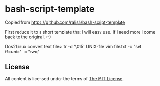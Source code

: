bash-script-template
====================

Copied from https://github.com/ralish/bash-script-template

First reduce it to a short template that I will easy use. If I need more I come back to the original. :-)

Dos2Linux convert text files:
tr -d '\015' <DOS-file >UNIX-file
vim file.txt -c "set ff=unix" -c ":wq"

License
-------

All content is licensed under the terms of [The MIT License](LICENSE).
